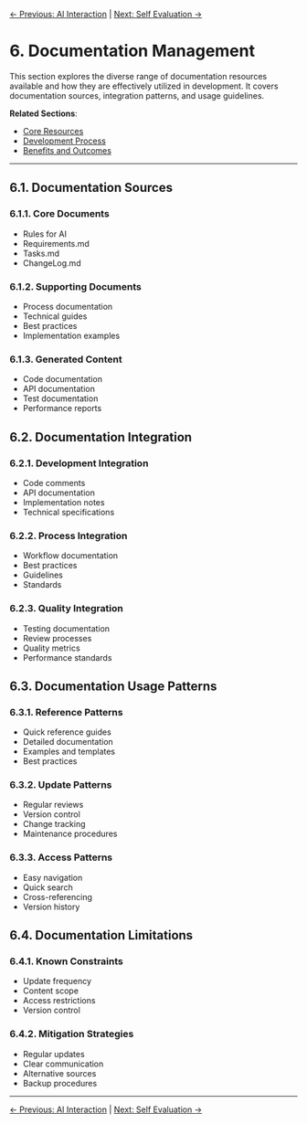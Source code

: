 [← Previous: AI Interaction](./05_AI_Interaction.md) | [Next: Self Evaluation →](./07_Self_Evaluation.md)

# 6. Documentation Management

This section explores the diverse range of documentation resources available and how they are effectively utilized in development. It covers documentation sources, integration patterns, and usage guidelines.

**Related Sections**:
- [Core Resources](./02_Core_Resources.md)
- [Development Process](./03_Development_Process.md)
- [Benefits and Outcomes](./08_Benefits_and_Outcomes.md)

---

## 6.1. Documentation Sources

### 6.1.1. Core Documents
- Rules for AI
- Requirements.md
- Tasks.md
- ChangeLog.md

### 6.1.2. Supporting Documents
- Process documentation
- Technical guides
- Best practices
- Implementation examples

### 6.1.3. Generated Content
- Code documentation
- API documentation
- Test documentation
- Performance reports

## 6.2. Documentation Integration

### 6.2.1. Development Integration
- Code comments
- API documentation
- Implementation notes
- Technical specifications

### 6.2.2. Process Integration
- Workflow documentation
- Best practices
- Guidelines
- Standards

### 6.2.3. Quality Integration
- Testing documentation
- Review processes
- Quality metrics
- Performance standards

## 6.3. Documentation Usage Patterns

### 6.3.1. Reference Patterns
- Quick reference guides
- Detailed documentation
- Examples and templates
- Best practices

### 6.3.2. Update Patterns
- Regular reviews
- Version control
- Change tracking
- Maintenance procedures

### 6.3.3. Access Patterns
- Easy navigation
- Quick search
- Cross-referencing
- Version history

## 6.4. Documentation Limitations

### 6.4.1. Known Constraints
- Update frequency
- Content scope
- Access restrictions
- Version control

### 6.4.2. Mitigation Strategies
- Regular updates
- Clear communication
- Alternative sources
- Backup procedures

---

[← Previous: AI Interaction](./05_AI_Interaction.md) | [Next: Self Evaluation →](./07_Self_Evaluation.md) 
